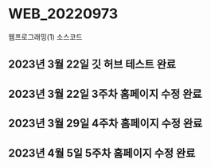 # WEB_20220973
웹프로그래밍(1) 소스코드
## 2023년 3월 22일 깃 허브 테스트 완료
## 2023년 3월 22일 3주차 홈페이지 수정 완료
## 2023년 3월 29일 4주차 홈페이지 수정 완료
## 2023년 4월 5일 5주차 홈페이지 수정 완료
